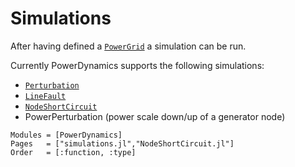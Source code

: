 # Simulations

After having defined a [`PowerGrid`](@ref) a simulation can be run.

Currently PowerDynamics supports the following simulations:
- [`Perturbation`](@ref)
- [`LineFault`](@ref)
- [`NodeShortCircuit`](@ref)
- PowerPerturbation (power scale down/up of a generator node)

```@autodocs
Modules = [PowerDynamics]
Pages   = ["simulations.jl","NodeShortCircuit.jl"]
Order   = [:function, :type]
```
